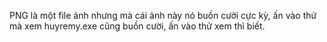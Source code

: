 PNG là một file ảnh nhưng mà cái ảnh này nó buồn cười cực kỳ, ấn vào thử mà xem
huyremy.exe cũng buồn cười, ấn vào thử xem thì biết.

